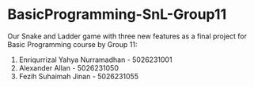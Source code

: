 # BasicProgramming-SnL-Group11
Our Snake and Ladder game with three new features as a final project for Basic Programming course by Group 11:

1. Enriqurrizal Yahya Nurramadhan - 5026231001
2. Alexander Allan - 5026231050
3. Fezih Suhaimah Jinan - 5026231055
